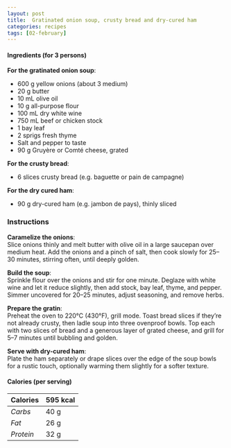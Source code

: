 ```yaml
---
layout: post
title:  Gratinated onion soup, crusty bread and dry-cured ham
categories: recipes
tags: [02-february]
---
```


#### Ingredients (for 3 persons)

**For the gratinated onion soup**:
- 600 g yellow onions (about 3 medium)
- 20 g butter
- 10 mL olive oil
- 10 g all-purpose flour
- 100 mL dry white wine
- 750 mL beef or chicken stock
- 1 bay leaf
- 2 sprigs fresh thyme
- Salt and pepper to taste
- 90 g Gruyère or Comté cheese, grated

**For the crusty bread**:
- 6 slices crusty bread (e.g. baguette or pain de campagne)

**For the dry cured ham**:
- 90 g dry-cured ham (e.g. jambon de pays), thinly sliced

### Instructions

**Caramelize the onions**: <br/>
Slice onions thinly and melt butter with olive oil in a large saucepan over medium heat. Add the onions and a pinch of salt, then cook slowly for 25–30 minutes, stirring often, until deeply golden.

**Build the soup**: <br/>
Sprinkle flour over the onions and stir for one minute. Deglaze with white wine and let it reduce slightly, then add stock, bay leaf, thyme, and pepper. Simmer uncovered for 20–25 minutes, adjust seasoning, and remove herbs.

**Prepare the gratin**: <br/>
Preheat the oven to 220°C (430°F), grill mode. Toast bread slices if they’re not already crusty, then ladle soup into three ovenproof bowls. Top each with two slices of bread and a generous layer of grated cheese, and grill for 5–7 minutes until bubbling and golden.

**Serve with dry-cured ham**: <br/> 
Plate the ham separately or drape slices over the edge of the soup bowls for a rustic touch, optionally warming them slightly for a softer texture.

#### Calories (per serving)

| **Calories** | 595 kcal |
| ----------- | ----------- |
| *Carbs*     | 40 g       |
| *Fat*       | 26 g       |
| *Protein*   | 32 g        |
